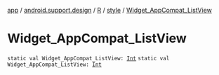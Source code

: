 [app](../../../index.md) / [android.support.design](../../index.md) / [R](../index.md) / [style](index.md) / [Widget_AppCompat_ListView](./-widget_-app-compat_-list-view.md)

# Widget_AppCompat_ListView

`static val Widget_AppCompat_ListView: `[`Int`](https://kotlinlang.org/api/latest/jvm/stdlib/kotlin/-int/index.html)
`static val Widget_AppCompat_ListView: `[`Int`](https://kotlinlang.org/api/latest/jvm/stdlib/kotlin/-int/index.html)